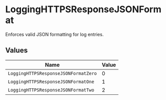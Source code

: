 # LoggingHTTPSResponseJSONFormat

Enforces valid JSON formatting for log entries.


## Values

| Name                                 | Value                                |
| ------------------------------------ | ------------------------------------ |
| `LoggingHTTPSResponseJSONFormatZero` | 0                                    |
| `LoggingHTTPSResponseJSONFormatOne`  | 1                                    |
| `LoggingHTTPSResponseJSONFormatTwo`  | 2                                    |